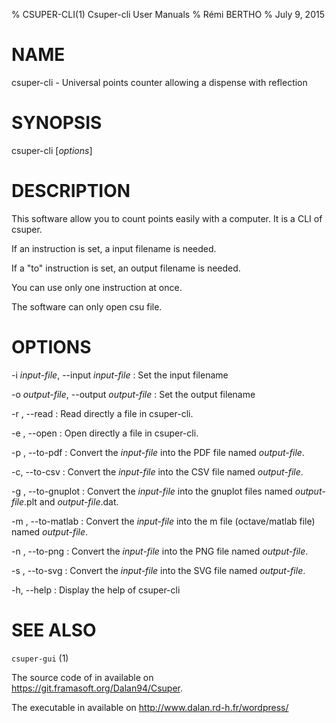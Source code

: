 % CSUPER-CLI(1) Csuper-cli User Manuals
% Rémi BERTHO
% July 9, 2015

# NAME

csuper-cli - Universal points counter allowing a dispense with reflection

# SYNOPSIS

csuper-cli [*options*]

# DESCRIPTION

This software allow you to count points easily with a computer. It is a CLI of csuper.

If an instruction is set, a input filename is needed.

If a "to" instruction is set, an output filename is needed.

You can use only one instruction at once.

The software can only open csu file.

# OPTIONS

-i *input-file*, \--input *input-file*
:   Set the input filename

-o *output-file*, \--output *output-file*
:   Set the output filename

-r , \--read
:   Read directly a file in csuper-cli.

-e , \--open
:   Open directly a file in csuper-cli.

-p , \--to-pdf
:   Convert the *input-file* into the PDF file named *output-file*.

-c, \--to-csv
:   Convert the *input-file* into the CSV file named *output-file*.

-g , \--to-gnuplot
:   Convert the *input-file* into the gnuplot files named *output-file*.plt and *output-file*.dat.

-m , \--to-matlab 
:   Convert the *input-file* into the m file (octave/matlab file) named *output-file*.

-n , \--to-png
:   Convert the *input-file* into the PNG file named *output-file*.

-s , \--to-svg
:   Convert the *input-file* into the SVG file named *output-file*.

-h, \--help
:   Display the help of csuper-cli

# SEE ALSO

`csuper-gui` (1)

The source code of in available on <https://git.framasoft.org/Dalan94/Csuper>.

The executable in available on <http://www.dalan.rd-h.fr/wordpress/>